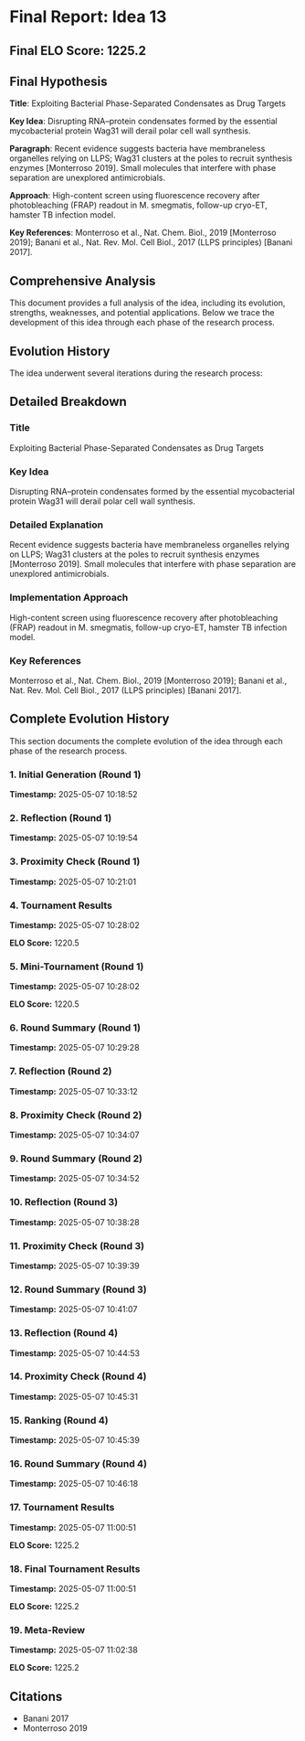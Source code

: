 # Final Report: Idea 13

## Final ELO Score: 1225.2

## Final Hypothesis

**Title**: Exploiting Bacterial Phase-Separated Condensates as Drug Targets

**Key Idea**: Disrupting RNA–protein condensates formed by the essential mycobacterial protein Wag31 will derail polar cell wall synthesis.

**Paragraph**: Recent evidence suggests bacteria have membraneless organelles relying on LLPS; Wag31 clusters at the poles to recruit synthesis enzymes [Monterroso 2019]. Small molecules that interfere with phase separation are unexplored antimicrobials.

**Approach**: High-content screen using fluorescence recovery after photobleaching (FRAP) readout in M. smegmatis, follow-up cryo-ET, hamster TB infection model.

**Key References**: Monterroso et al., Nat. Chem. Biol., 2019 [Monterroso 2019]; Banani et al., Nat. Rev. Mol. Cell Biol., 2017 (LLPS principles) [Banani 2017].

## Comprehensive Analysis

This document provides a full analysis of the idea, including its evolution, strengths, weaknesses, and potential applications. Below we trace the development of this idea through each phase of the research process.

## Evolution History

The idea underwent several iterations during the research process:

## Detailed Breakdown

### Title

Exploiting Bacterial Phase-Separated Condensates as Drug Targets

### Key Idea

Disrupting RNA–protein condensates formed by the essential mycobacterial protein Wag31 will derail polar cell wall synthesis.

### Detailed Explanation

Recent evidence suggests bacteria have membraneless organelles relying on LLPS; Wag31 clusters at the poles to recruit synthesis enzymes [Monterroso 2019]. Small molecules that interfere with phase separation are unexplored antimicrobials.

### Implementation Approach

High-content screen using fluorescence recovery after photobleaching (FRAP) readout in M. smegmatis, follow-up cryo-ET, hamster TB infection model.

### Key References

Monterroso et al., Nat. Chem. Biol., 2019 [Monterroso 2019]; Banani et al., Nat. Rev. Mol. Cell Biol., 2017 (LLPS principles) [Banani 2017].

## Complete Evolution History

This section documents the complete evolution of the idea through each phase of the research process.

### 1. Initial Generation (Round 1)
**Timestamp:** 2025-05-07 10:18:52



### 2. Reflection (Round 1)
**Timestamp:** 2025-05-07 10:19:54



### 3. Proximity Check (Round 1)
**Timestamp:** 2025-05-07 10:21:01



### 4. Tournament Results
**Timestamp:** 2025-05-07 10:28:02

**ELO Score:** 1220.5



### 5. Mini-Tournament (Round 1)
**Timestamp:** 2025-05-07 10:28:02

**ELO Score:** 1220.5



### 6. Round Summary (Round 1)
**Timestamp:** 2025-05-07 10:29:28



### 7. Reflection (Round 2)
**Timestamp:** 2025-05-07 10:33:12



### 8. Proximity Check (Round 2)
**Timestamp:** 2025-05-07 10:34:07



### 9. Round Summary (Round 2)
**Timestamp:** 2025-05-07 10:34:52



### 10. Reflection (Round 3)
**Timestamp:** 2025-05-07 10:38:28



### 11. Proximity Check (Round 3)
**Timestamp:** 2025-05-07 10:39:39



### 12. Round Summary (Round 3)
**Timestamp:** 2025-05-07 10:41:07



### 13. Reflection (Round 4)
**Timestamp:** 2025-05-07 10:44:53



### 14. Proximity Check (Round 4)
**Timestamp:** 2025-05-07 10:45:31



### 15. Ranking (Round 4)
**Timestamp:** 2025-05-07 10:45:39



### 16. Round Summary (Round 4)
**Timestamp:** 2025-05-07 10:46:18



### 17. Tournament Results
**Timestamp:** 2025-05-07 11:00:51

**ELO Score:** 1225.2



### 18. Final Tournament Results
**Timestamp:** 2025-05-07 11:00:51

**ELO Score:** 1225.2



### 19. Meta-Review
**Timestamp:** 2025-05-07 11:02:38

**ELO Score:** 1225.2



## Citations

- Banani 2017
- Monterroso 2019
